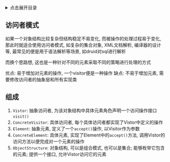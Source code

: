 <details>
<summary>点击展开目录</summary>
<!-- TOC -->

- [访问者模式](#访问者模式)
- [组成](#组成)

<!-- /TOC -->
</details>

## 访问者模式

如果一个对象结构比较复杂但结构稳定不易变化, 而被操作的处理过程易于变化, 那此时就适合使用访问者模式,
如复杂的集合对象, XML文档解析, 编译器的设计等, 最常见的便是用于语法解析等场景, 如druid对sql进行解析

而换个思路想, 这也是一种针对不同的元素采取不同的策略进行处理的方式

优点: 易于增加对元素的操作, 一个visitor便是一种操作
缺点: 不易于增加元素, 需要修改访问者的抽象层和所有实现类

## 组成

1. `Vistor`: 抽象访问者, 为该对象结构中具体元素角色声明一个访问操作接口`visit()`
2. `ConcreteVisitor`: 具体访问者, 每个具体访问者都实现了Vistor中定义的操作
3. `Element`: 抽象元素, 定义了一个`accept()`操作, 以Visitor作为参数
4. `ConcreteElement`: 具体元素, 实现了Element中的`accept()`方法, 调用Vistor的访问方法以便完成对一个元素的操作
5. `ObjectStructure`: 对象结构, 可以是组合模式, 也可以是集合; 能够枚举它包含的元素; 提供一个接口, 允许Vistor访问它的元素

